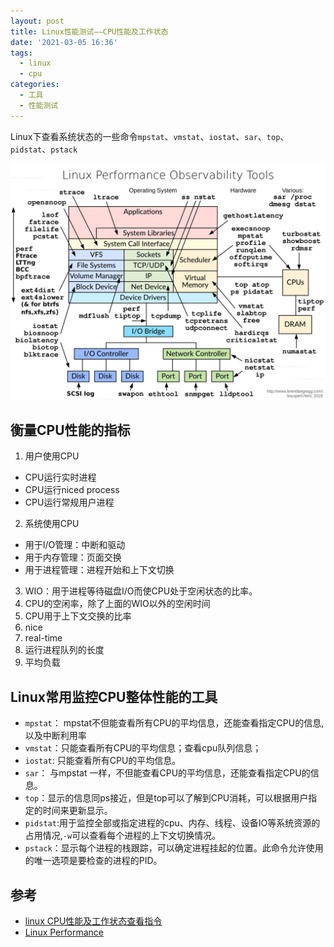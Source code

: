 ```yaml
---
layout: post
title: Linux性能测试——CPU性能及工作状态
date: '2021-03-05 16:36'
tags:
  - linux
  - cpu
categories:
  - 工具
  - 性能测试
---
```


Linux下查看系统状态的一些命令`mpstat`、`vmstat`、`iostat`、`sar`、`top`、`pidstat`、`pstack`

![Linux Performance Tools](/images/2021/03/linux_observability_tools.png)

<!--more-->

## 衡量CPU性能的指标

1. 用户使用CPU
 - CPU运行实时进程
 - CPU运行niced process
 - CPU运行常规用户进程
2. 系统使用CPU
 - 用于I/O管理：中断和驱动
 - 用于内存管理：页面交换
 - 用于进程管理：进程开始和上下文切换
3. WIO：用于进程等待磁盘I/O而使CPU处于空闲状态的比率。
4. CPU的空闲率，除了上面的WIO以外的空闲时间
5. CPU用于上下文交换的比率
6. nice
7. real-time
8. 运行进程队列的长度
9. 平均负载

## Linux常用监控CPU整体性能的工具

- `mpstat`： mpstat不但能查看所有CPU的平均信息，还能查看指定CPU的信息,以及中断利用率
- `vmstat`：只能查看所有CPU的平均信息；查看cpu队列信息；
- `iostat`: 只能查看所有CPU的平均信息。
- `sar`： 与mpstat 一样，不但能查看CPU的平均信息，还能查看指定CPU的信息。
- `top`：显示的信息同ps接近，但是top可以了解到CPU消耗，可以根据用户指定的时间来更新显示。
- `pidstat`:用于监控全部或指定进程的cpu、内存、线程、设备IO等系统资源的占用情况,`-w`可以查看每个进程的上下文切换情况。
- `pstack`：显示每个进程的栈跟踪，可以确定进程挂起的位置。此命令允许使用的唯一选项是要检查的进程的PID。


## 参考

- [linux CPU性能及工作状态查看指令](https://blog.csdn.net/z1134145881/article/details/52089698)
- [Linux Performance](http://www.brendangregg.com/linuxperf.html)
